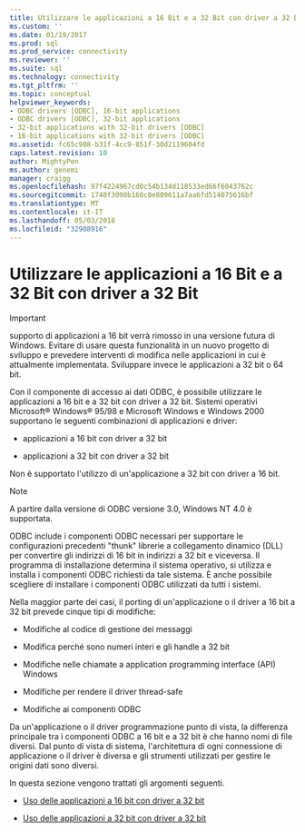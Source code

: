 ```yaml
---
title: Utilizzare le applicazioni a 16 Bit e a 32 Bit con driver a 32 Bit | Documenti Microsoft
ms.custom: ''
ms.date: 01/19/2017
ms.prod: sql
ms.prod_service: connectivity
ms.reviewer: ''
ms.suite: sql
ms.technology: connectivity
ms.tgt_pltfrm: ''
ms.topic: conceptual
helpviewer_keywords:
- ODBC drivers [ODBC], 16-bit applications
- ODBC drivers [ODBC], 32-bit applications
- 32-bit applications with 32-bit drivers [ODBC]
- 16-bit applications with 32-bit drivers [ODBC]
ms.assetid: fc65c988-b31f-4cc9-851f-30d2119604fd
caps.latest.revision: 10
author: MightyPen
ms.author: genemi
manager: craigg
ms.openlocfilehash: 97f4224967cd0c54b134d118533ed66f6043762c
ms.sourcegitcommit: 1740f3090b168c0e809611a7aa6fd514075616bf
ms.translationtype: MT
ms.contentlocale: it-IT
ms.lasthandoff: 05/03/2018
ms.locfileid: "32908916"
---
```

# <a name="using-16-bit-and-32-bit-applications-with-32-bit-drivers"></a>Utilizzare le applicazioni a 16 Bit e a 32 Bit con driver a 32 Bit
> [!IMPORTANT]  
>  supporto di applicazioni a 16 bit verrà rimosso in una versione futura di Windows. Evitare di usare questa funzionalità in un nuovo progetto di sviluppo e prevedere interventi di modifica nelle applicazioni in cui è attualmente implementata. Sviluppare invece le applicazioni a 32 bit o 64 bit.  
  
 Con il componente di accesso ai dati ODBC, è possibile utilizzare le applicazioni a 16 bit e a 32 bit con driver a 32 bit. Sistemi operativi Microsoft® Windows® 95/98 e Microsoft Windows e Windows 2000 supportano le seguenti combinazioni di applicazioni e driver:  
  
-   applicazioni a 16 bit con driver a 32 bit  
  
-   applicazioni a 32 bit con driver a 32 bit  
  
 Non è supportato l'utilizzo di un'applicazione a 32 bit con driver a 16 bit.  
  
> [!NOTE]  
>  A partire dalla versione di ODBC versione 3.0, Windows NT 4.0 è supportata.  
  
 ODBC include i componenti ODBC necessari per supportare le configurazioni precedenti "thunk" librerie a collegamento dinamico (DLL) per convertire gli indirizzi di 16 bit in indirizzi a 32 bit e viceversa. Il programma di installazione determina il sistema operativo, si utilizza e installa i componenti ODBC richiesti da tale sistema. È anche possibile scegliere di installare i componenti ODBC utilizzati da tutti i sistemi.  
  
 Nella maggior parte dei casi, il porting di un'applicazione o il driver a 16 bit a 32 bit prevede cinque tipi di modifiche:  
  
-   Modifiche al codice di gestione dei messaggi  
  
-   Modifica perché sono numeri interi e gli handle a 32 bit  
  
-   Modifiche nelle chiamate a application programming interface (API) Windows  
  
-   Modifiche per rendere il driver thread-safe  
  
-   Modifiche ai componenti ODBC  
  
 Da un'applicazione o il driver programmazione punto di vista, la differenza principale tra i componenti ODBC a 16 bit e a 32 bit è che hanno nomi di file diversi. Dal punto di vista di sistema, l'architettura di ogni connessione di applicazione o il driver è diversa e gli strumenti utilizzati per gestire le origini dati sono diversi.  
  
 In questa sezione vengono trattati gli argomenti seguenti.  
  
-   [Uso delle applicazioni a 16 bit con driver a 32 bit](../../odbc/microsoft/using-16-bit-applications-with-32-bit-drivers.md)  
  
-   [Uso delle applicazioni a 32 bit con driver a 32 bit](../../odbc/microsoft/using-32-bit-applications-with-32-bit-drivers.md)
